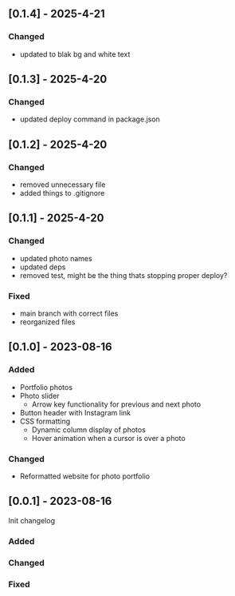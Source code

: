 ## [0.1.4] - 2025-4-21

### Changed
- updated to blak bg and white text

## [0.1.3] - 2025-4-20

### Changed
- updated deploy command in package.json

## [0.1.2] - 2025-4-20

### Changed
- removed unnecessary file
- added things to .gitignore

## [0.1.1] - 2025-4-20

### Changed
- updated photo names
- updated  deps
- removed test, might be the thing thats stopping proper deploy?

### Fixed

- main branch with correct files
- reorganized files


## [0.1.0] - 2023-08-16

### Added

- Portfolio photos
- Photo slider
  - Arrow key functionality for previous and next photo
- Button header with Instagram link
- CSS formatting
  - Dynamic column display of photos
  - Hover animation when a cursor is over a photo

### Changed

- Reformatted website for photo portfolio

## [0.0.1] - 2023-08-16

Init changelog

### Added

### Changed

### Fixed